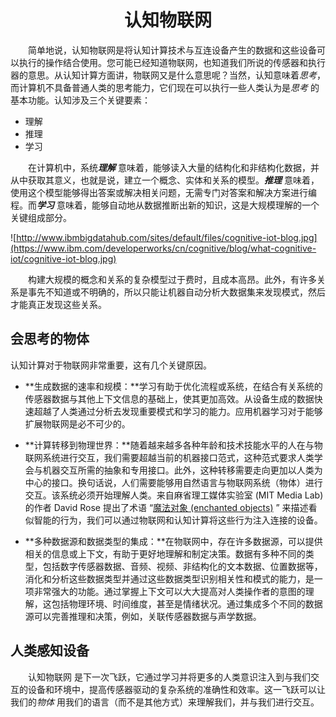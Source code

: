 # <center>认知物联网</center>

&emsp;&emsp;简单地说，认知物联网是将认知计算技术与互连设备产生的数据和这些设备可以执行的操作结合使用。您可能已经知道物联网，也知道我们所说的传感器和执行器的意思。从认知计算方面讲，物联网又是什么意思呢？当然，认知意味着*思考*，而计算机不具备普通人类的思考能力，它们现在可以执行一些人类认为是*思考* 的基本功能。认知涉及三个关键要素：

- 理解
- 推理
- 学习

&emsp;&emsp;在计算机中，系统***理解*** 意味着，能够读入大量的结构化和非结构化数据，并从中获取其意义，也就是说，建立一个概念、实体和关系的模型。***推理*** 意味着，使用这个模型能够得出答案或解决相关问题，无需专门对答案和解决方案进行编程。而***学习*** 意味着，能够自动地从数据推断出新的知识，这是大规模理解的一个关键组成部分。

![http://www.ibmbigdatahub.com/sites/default/files/cognitive-iot-blog.jpg](https://www.ibm.com/developerworks/cn/cognitive/blog/what-cognitive-iot/cognitive-iot-blog.jpg)

&emsp;&emsp;构建大规模的概念和关系的复杂模型过于费时，且成本高昂。此外，有许多关系是事先不知道或不明确的，所以只能让机器自动分析大数据集来发现模式，然后才能真正发现这些关系。

## 会思考的物体

认知计算对于物联网非常重要，这有几个关键原因。

- **生成数据的速率和规模：**学习有助于优化流程或系统，在结合有关系统的传感器数据与其他上下文信息的基础上，使其更加高效。从设备生成的数据快速超越了人类通过分析去发现重要模式和学习的能力。应用机器学习对于能够扩展物联网是必不可少的。

- **计算转移到物理世界：**随着越来越多各种年龄和技术技能水平的人在与物联网系统进行交互，我们需要超越当前的机器接口范式，这种范式要求人类学会与机器交互所需的抽象和专用接口。此外，这种转移需要走向更加以人类为中心的接口。换句话说，人们需要能够用自然语言与物联网系统（物体）进行交互。该系统必须开始理解人类。来自麻省理工媒体实验室 (MIT Media Lab) 的作者 David Rose 提出了术语 “[魔法对象 (enchanted objects)](http://enchantedobjects.com/) ” 来描述看似智能的行为，我们可以通过物联网和认知计算将这些行为注入连接的设备。

- **多种数据源和数据类型的集成：**在物联网中，存在许多数据源，可以提供相关的信息或上下文，有助于更好地理解和制定决策。数据有多种不同的类型，包括数字传感器数据、音频、视频、非结构化的文本数据、位置数据等，消化和分析这些数据类型并通过这些数据类型识别相关性和模式的能力，是一项非常强大的功能。通过掌握上下文可以大大提高对人类操作者的意图的理解，这包括物理环境、时间维度，甚至是情绪状况。通过集成多个不同的数据源可以完善推理和决策，例如，关联传感器数据与声学数据。

## 人类感知设备

&emsp;&emsp;认知物联网 是下一次飞跃，它通过学习并将更多的人类意识注入到与我们交互的设备和环境中，提高传感器驱动的复杂系统的准确性和效率。这一飞跃可以让我们的*物体* 用我们的语言（而不是其他方式）来理解我们，并与我们进行交互。